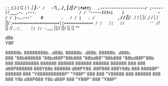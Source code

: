 ;    ;
       ;(.).)
       C   _)
        \ .|
      __|`-'
     /   `-'\                         ,.
    /  ,    |                         /|
    /`'|fatt|   ,--------------------/ ;-----
   //___,-. ,---.                   / /
  '-----lll=|    )               - / /
      |`-...`---'    O        .   / /
      |   . /          `   ,     / /
      |___|/             .      / /
       | |/                   ,/ /
       | /                    ||/
       ;`=====================||=============
      / /   ||   //           ''
     /`/    ||  //
   ,`-/_    || //
   `-.__;   ||//
            ||/
            ||
            ||
            ""

d8b                                                 
        Y8P                                                 
                                                            
88888b. 88888888b.  .d88b. 88888b.  .d88b. 88888b.  .d88b.  
888 "88b888888 "88bd88P"88b888 "88bd88""88b888 "88bd88P"88b 
888  888888888  888888  888888  888888  888888  888888  888 
888 d88P888888  888Y88b 888888 d88PY88..88P888  888Y88b 888 
88888P" 888888  888 "Y8888888888P"  "Y88P" 888  888 "Y88888 
888                     888888                          888 
888                Y8b d88P888                     Y8b d88P 
888                 "Y88P" 888                      "Y88P"  
